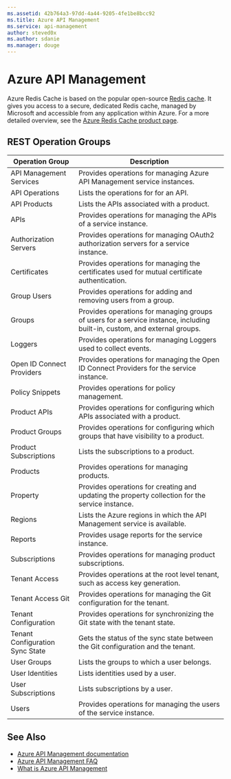 ```yaml
---
ms.assetid: 42b764a3-97dd-4a44-9205-4fe1be8bcc92
ms.title: Azure API Management
ms.service: api-management
author: steved0x
ms.author: sdanie
ms.manager: douge
---
```



# Azure API Management

Azure Redis Cache is based on the popular open-source [Redis cache](http://redis.io). It gives you access to a secure, dedicated Redis cache, managed by Microsoft and accessible from any application within Azure. For a more detailed overview, see the [Azure Redis Cache product page](https://azure.microsoft.com/services/cache/).

## REST Operation Groups

| Operation Group                 | Description                                                                              |
|---------------------------------|------------------------------------------------------------------------------------------|
| API Management Services         | Provides operations for managing Azure API Management service instances.                 |
| API Operations                  | Lists the operations for for an API.                                                               |
| API Products                    | Lists the APIs associated with a product.                                                                  |
| APIs                            | Provides operations for managing the APIs of a service instance.                              |
| Authorization Servers           | Provides operations for managing OAuth2 authorization servers for a service instance.                                |
| Certificates                    |Provides operations for managing the certificates used for mutual certificate authentication.                                 |
| Group Users                     | Provides operations for adding and removing users from a group.                                                                    |
| Groups                          | Provides operations for managing groups of users for a service instance, including built-in, custom, and external groups. |
| Loggers                         | Provides operations for managing Loggers used to collect events.                                                          |
| Open ID Connect Providers       | Provides operations for managing the Open ID Connect Providers for the service instance.                        |
| Policy Snippets                 | Provides operations for policy management.         |
| Product APIs                    | Provides operations for configuring which APIs associated with a product.                                                      |
| Product Groups                  | Provides operations for configuring which groups that have visibility to a product.                                            |
| Product Subscriptions           | Lists the subscriptions to a product.                                                          |
| Products                        | Provides operations for managing products.                                                      |
| Property                        | Provides operations for creating and updating the property collection for the service instance.                                        |
| Regions                         | Lists the Azure regions in which the API Management service is available.                      |
| Reports                         | Provides usage reports for the service instance.                                                  |
| Subscriptions                   | Provides operations for managing product subscriptions.                                        |
| Tenant Access                   | Provides operations at the root level tenant, such as access key generation.                     |
| Tenant Access Git               | Provides operations for managing the Git configuration for the tenant.                                                    |
| Tenant Configuration            | Provides operations for synchronizing the Git state with the tenant state.                                  |
| Tenant Configuration Sync State | Gets the status of the sync state between the Git configuration and the tenant.               |
| User Groups                     | Lists the groups to which a user belongs.                                                      |
| User Identities                 | Lists identities used by a user.                                                           |
| User Subscriptions              | Lists subscriptions by a user.                                                             |
| Users                           | Provides operations for managing the users of the service instance.                                                       |


## See Also

- [Azure API Management documentation](https://azure.microsoft.com/documentation/services/api-management/)
- [Azure API Management FAQ](https://azure.microsoft.com/documentation/articles/api-management-faq/)
- [What is Azure API Management](https://azure.microsoft.com/documentation/articles/api-management-key-concepts/)

